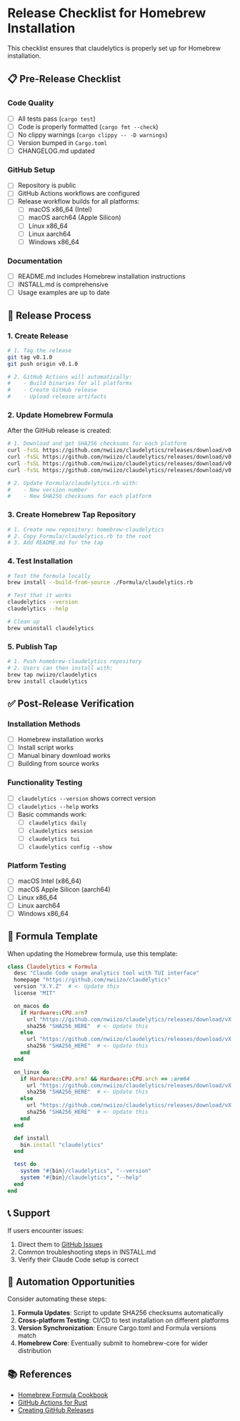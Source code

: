 # Release Checklist for Homebrew Installation

This checklist ensures that claudelytics is properly set up for Homebrew installation.

## 📋 Pre-Release Checklist

### Code Quality
- [ ] All tests pass (`cargo test`)
- [ ] Code is properly formatted (`cargo fmt --check`)
- [ ] No clippy warnings (`cargo clippy -- -D warnings`)
- [ ] Version bumped in `Cargo.toml`
- [ ] CHANGELOG.md updated

### GitHub Setup
- [ ] Repository is public
- [ ] GitHub Actions workflows are configured
- [ ] Release workflow builds for all platforms:
  - [ ] macOS x86_64 (Intel)
  - [ ] macOS aarch64 (Apple Silicon)
  - [ ] Linux x86_64
  - [ ] Linux aarch64
  - [ ] Windows x86_64

### Documentation
- [ ] README.md includes Homebrew installation instructions
- [ ] INSTALL.md is comprehensive
- [ ] Usage examples are up to date

## 🚀 Release Process

### 1. Create Release

```bash
# 1. Tag the release
git tag v0.1.0
git push origin v0.1.0

# 2. GitHub Actions will automatically:
#    - Build binaries for all platforms
#    - Create GitHub release
#    - Upload release artifacts
```

### 2. Update Homebrew Formula

After the GitHub release is created:

```bash
# 1. Download and get SHA256 checksums for each platform
curl -fsSL https://github.com/nwiizo/claudelytics/releases/download/v0.1.0/claudelytics-x86_64-apple-darwin.tar.gz | shasum -a 256
curl -fsSL https://github.com/nwiizo/claudelytics/releases/download/v0.1.0/claudelytics-aarch64-apple-darwin.tar.gz | shasum -a 256
curl -fsSL https://github.com/nwiizo/claudelytics/releases/download/v0.1.0/claudelytics-x86_64-unknown-linux-gnu.tar.gz | shasum -a 256
curl -fsSL https://github.com/nwiizo/claudelytics/releases/download/v0.1.0/claudelytics-aarch64-unknown-linux-gnu.tar.gz | shasum -a 256

# 2. Update Formula/claudelytics.rb with:
#    - New version number
#    - New SHA256 checksums for each platform
```

### 3. Create Homebrew Tap Repository

```bash
# 1. Create new repository: homebrew-claudelytics
# 2. Copy Formula/claudelytics.rb to the root
# 3. Add README.md for the tap
```

### 4. Test Installation

```bash
# Test the formula locally
brew install --build-from-source ./Formula/claudelytics.rb

# Test that it works
claudelytics --version
claudelytics --help

# Clean up
brew uninstall claudelytics
```

### 5. Publish Tap

```bash
# 1. Push homebrew-claudelytics repository
# 2. Users can then install with:
brew tap nwiizo/claudelytics
brew install claudelytics
```

## ✅ Post-Release Verification

### Installation Methods
- [ ] Homebrew installation works
- [ ] Install script works
- [ ] Manual binary download works
- [ ] Building from source works

### Functionality Testing
- [ ] `claudelytics --version` shows correct version
- [ ] `claudelytics --help` works
- [ ] Basic commands work:
  - [ ] `claudelytics daily`
  - [ ] `claudelytics session`
  - [ ] `claudelytics tui`
  - [ ] `claudelytics config --show`

### Platform Testing
- [ ] macOS Intel (x86_64)
- [ ] macOS Apple Silicon (aarch64)
- [ ] Linux x86_64
- [ ] Linux aarch64
- [ ] Windows x86_64

## 🔧 Formula Template

When updating the Homebrew formula, use this template:

```ruby
class Claudelytics < Formula
  desc "Claude Code usage analytics tool with TUI interface"
  homepage "https://github.com/nwiizo/claudelytics"
  version "X.Y.Z"  # <- Update this
  license "MIT"

  on_macos do
    if Hardware::CPU.arm?
      url "https://github.com/nwiizo/claudelytics/releases/download/vX.Y.Z/claudelytics-aarch64-apple-darwin.tar.gz"
      sha256 "SHA256_HERE"  # <- Update this
    else
      url "https://github.com/nwiizo/claudelytics/releases/download/vX.Y.Z/claudelytics-x86_64-apple-darwin.tar.gz"
      sha256 "SHA256_HERE"  # <- Update this
    end
  end

  on_linux do
    if Hardware::CPU.arm? && Hardware::CPU.arch == :arm64
      url "https://github.com/nwiizo/claudelytics/releases/download/vX.Y.Z/claudelytics-aarch64-unknown-linux-gnu.tar.gz"
      sha256 "SHA256_HERE"  # <- Update this
    else
      url "https://github.com/nwiizo/claudelytics/releases/download/vX.Y.Z/claudelytics-x86_64-unknown-linux-gnu.tar.gz"
      sha256 "SHA256_HERE"  # <- Update this
    end
  end

  def install
    bin.install "claudelytics"
  end

  test do
    system "#{bin}/claudelytics", "--version"
    system "#{bin}/claudelytics", "--help"
  end
end
```

## 📞 Support

If users encounter issues:

1. Direct them to [GitHub Issues](https://github.com/nwiizo/claudelytics/issues)
2. Common troubleshooting steps in INSTALL.md
3. Verify their Claude Code setup is correct

## 🔄 Automation Opportunities

Consider automating these steps:

1. **Formula Updates**: Script to update SHA256 checksums automatically
2. **Cross-platform Testing**: CI/CD to test installation on different platforms
3. **Version Synchronization**: Ensure Cargo.toml and Formula versions match
4. **Homebrew Core**: Eventually submit to homebrew-core for wider distribution

## 📚 References

- [Homebrew Formula Cookbook](https://docs.brew.sh/Formula-Cookbook)
- [GitHub Actions for Rust](https://doc.rust-lang.org/cargo/guide/continuous-integration.html)
- [Creating GitHub Releases](https://docs.github.com/en/repositories/releasing-projects-on-github)